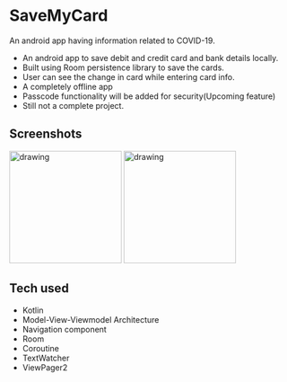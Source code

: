 # SaveMyCard
An android app having information related to COVID-19.

- An android app to save debit and credit card and bank details locally.
- Built using Room persistence library to save the cards.
- User can see the change in card while entering card info.
- A completely offline app
- Passcode functionality will be added for security(Upcoming feature)
- Still not a complete project.

## Screenshots

<img src="https://user-images.githubusercontent.com/44144836/94154477-8a2fdd00-fe9b-11ea-856b-beb0769ff992.jpg" alt="drawing" width="200"/> <img src="https://user-images.githubusercontent.com/44144836/94154485-8c923700-fe9b-11ea-93ea-1a6dec58dc1f.jpg" alt="drawing" width="200"/>

## Tech used
- Kotlin
- Model-View-Viewmodel Architecture
- Navigation component
- Room
- Coroutine
- TextWatcher
- ViewPager2
